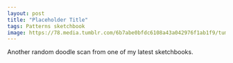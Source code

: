 ```yaml
---
layout: post
title: "Placeholder Title"
tags: Patterns sketchbook
image: https://78.media.tumblr.com/6b7abe0bfdc6108a43a042976f1ab1f9/tumblr_n6recqFek71qbng02o1_500.jpg
---
```

Another random doodle scan from one of my latest sketchbooks.